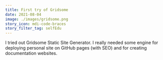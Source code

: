 ```yaml
---
title: First try of Gridsome
date: 2021-08-04
image: ./images/gridsome.png
story_icon: mdi-code-braces
story_filter_tag: selfEdu
---
```


I tried out Gridsome Static Site Generator. I really needed some engine for deploying personal site on GitHub pages (with SEO) and for creating documentation websites.
